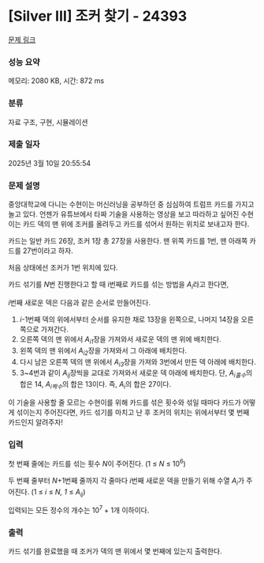 # [Silver III] 조커 찾기 - 24393 

[문제 링크](https://www.acmicpc.net/problem/24393) 

### 성능 요약

메모리: 2080 KB, 시간: 872 ms

### 분류

자료 구조, 구현, 시뮬레이션

### 제출 일자

2025년 3월 10일 20:55:54

### 문제 설명

<p>중앙대학교에 다니는 수현이는 머신러닝을 공부하던 중 심심하여 트럼프 카드를 가지고 놀고 있다. 언젠가 유튜브에서 타짜 기술을 사용하는 영상을 보고 따라하고 싶어진 수현이는 카드 덱의 맨 위에 조커를 올려두고 카드를 섞어서 원하는 위치로 보내고자 한다.</p>

<p>카드는 일반 카드 26장, 조커 1장 총 27장을 사용한다. 맨 위쪽 카드를 1번, 맨 아래쪽 카드를 27번이라고 하자. </p>

<p>처음 상태에선 조커가 1번 위치에 있다.</p>

<p>카드 섞기를 <em>N</em>번 진행한다고 할 때 i번째로 카드를 섞는 방법을 <em>A<sub>i</sub></em>라고 한다면,</p>

<p><em>i</em>번째 새로운 덱은 다음과 같은 순서로 만들어진다.</p>

<ol>
	<li><em>i</em>-1번째 덱의 위에서부터 순서를 유지한 채로 13장을 왼쪽으로, 나머지 14장을 오른쪽으로 가져간다.</li>
	<li>오른쪽 덱의 맨 위에서 <em>A<sub>i1</sub></em>장을 가져와서 새로운 덱의 맨 위에 배치한다.</li>
	<li>왼쪽 덱의 맨 위에서 <em>A<sub>i2</sub></em>장을 가져와서 그 아래에 배치한다.</li>
	<li>다시 남은 오른쪽 덱의 맨 위에서<em> A<sub>i3</sub></em>장을 가져와 3번에서 만든 덱 아래에 배치한다. </li>
	<li>3~4번과 같이 <em>A<sub>ij</sub></em>장씩을 교대로 가져와서 새로운 덱 아래에 배치한다. 단, <em>A<sub>i홀수</sub></em>의 합은 14, <em>A<sub>i짝수</sub></em>의 합은 13이다. 즉, <em>A<sub>i</sub></em>의 합은 27이다.</li>
</ol>

<p>이 기술을 사용할 줄 모르는 수현이를 위해 카드를 섞은 횟수와 섞일 때마다 카드가 어떻게 섞이는지 주어진다면, 카드 섞기를 마치고 난 후 조커의 위치는 위에서부터 몇 번째 카드인지 알려주자!</p>

### 입력 

 <p>첫 번째 줄에는 카드를 섞는 횟수 <em>N</em>이 주어진다. (1 ≤ <em>N </em>≤ 10<sup>6</sup>)</p>

<p>두 번째 줄부터 <em>N</em>+1번째 줄까지 각 줄마다 <em>i</em>번째 새로운 덱을 만들기 위해 수열 <em>A<sub>i</sub></em>가 주어진다. (1 ≤ <em>i </em>≤<em> N, 1 </em>≤<em> A<sub>ij</sub>​</em>) </p>

<p>입력되는 모든 정수의 개수는 10<sup>7 </sup>+ 1개 이하이다. </p>

### 출력 

 <p>카드 섞기를 완료했을 때 조커가 덱의 맨 위에서 몇 번째에 있는지 출력한다.</p>

